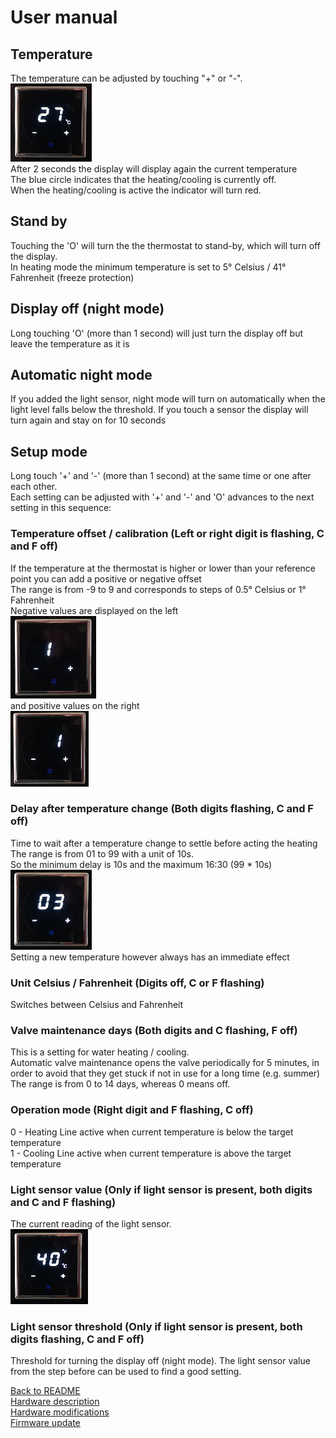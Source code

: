 # User manual
## Temperature
The temperature can be adjusted by touching "+" or "-".  
<img src="valve_off.jpg"/>  
After 2 seconds the display will display again the current temperature  
The blue circle indicates that the heating/cooling is currently off.  
When the heating/cooling is active the indicator will turn red.  
## Stand by
Touching the 'O' will turn the the thermostat to stand-by, which will turn off the display.  
In heating mode the minimum temperature is set to 5° Celsius / 41° Fahrenheit (freeze protection)
## Display off (night mode)
Long touching 'O' (more than 1 second) will just turn the display off but leave the temperature as it is

## Automatic night mode
If you added the light sensor, night mode will turn on automatically when the light level falls below the threshold.
If you touch a sensor the display will turn again and stay on for 10 seconds

## Setup mode
Long touch '+' and '-' (more than 1 second) at the same time or one after each other.  
Each setting can be adjusted with '+' and '-' and 'O' advances to the next setting in this sequence:  

### Temperature offset / calibration (Left or right digit is flashing, C and F off)
If the temperature at the thermostat is higher or lower than your reference point you can add a positive or negative offset  
The range is from -9 to 9 and corresponds to steps of 0.5° Celsius or 1° Fahrenheit  
Negative values are displayed on the left  
<img src="negative_offset.jpg"/>  
and positive values on the right  
<img src="positive_offset.jpg"/>  

### Delay after temperature change (Both digits flashing, C and F off)
Time to wait after a temperature change to settle before acting the heating  
The range is from 01 to 99 with a unit of 10s.  
So the minimum delay is 10s and the maximum 16:30 (99 * 10s)  
<img src="valve_delay.jpg"/>  
Setting a new temperature however always has an immediate effect  

### Unit Celsius / Fahrenheit (Digits off, C or  F flashing)
Switches between Celsius and Fahrenheit

### Valve maintenance days (Both digits and C flashing, F off)  
This is a setting for water heating / cooling.  
Automatic valve maintenance opens the valve periodically for 5 minutes, in order to avoid that they get stuck if not in use for a long time (e.g. summer)  
The range is from 0 to 14 days, whereas 0 means off.

### Operation mode (Right digit and F flashing, C off)
0 - Heating       Line active when current temperature is below the target temperature  
1 - Cooling       Line active when current temperature is above the target temperature  

### Light sensor value (Only if light sensor is present, both digits and C and F flashing)
The current reading of the light sensor.  
<img src="light_sensor_status.jpg"/>

### Light sensor threshold (Only if light sensor is present, both digits flashing, C and F off)
Threshold for turning the display off (night mode). The light sensor value from the step before can be used to find a good setting.  


[Back to README](/README.md)  
[Hardware description](/doc/hardware.md)  
[Hardware modifications](/doc/hardware_mod.md)  
[Firmware update](/doc/programmer.md)  
